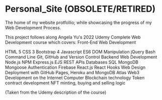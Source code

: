 
# Personal_Site (OBSOLETE/RETIRED)
The home of my website protfollio; while showcasing the progress of my Web Development Process.

This project follows along Angela Yu's 2022 Udemy Complete Web Development course which covers:
Front-End Web Development

HTML 5
CSS 3
Bootstrap 4
Javascript ES6
DOM Manipulation
jQuery
Bash Command Line
Git, GitHub and Version Control
Backend Web Development
Node.js
NPM
Express.js
EJS
REST
APIs
Databases
SQL
MongoDB
Mongoose
Authentication
Firebase
React.js
React Hooks
Web Design
Deployment with GitHub Pages, Heroku and MongoDB Atlas
Web3 Development on the Internet Computer
Blockchain technology
Token contract development
NFT minting, buying and selling logic

(Taken from the Udemy description of the course)
